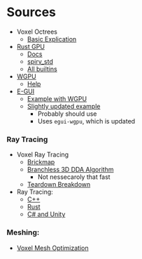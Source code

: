 # Sources
- Voxel Octrees
  - [Basic Explication](https://eisenwave.github.io/voxel-compression-docs/svo/svo.html)
- [Rust GPU](https://github.com/EmbarkStudios/rust-gpu)
  - [Docs](https://embarkstudios.github.io/rust-gpu/book/)
  - [spirv_std](https://docs.rs/spirv-std/latest/spirv_std/)
  - [All builtins](https://github.com/EmbarkStudios/rust-gpu/blob/main/tests/ui/spirv-attr/all-builtins.rs)
- [WGPU](https://github.com/gfx-rs/wgpu)
  - [Help](https://sotrh.github.io/learn-wgpu/)
- [E-GUI](https://github.com/emilk/egui#integrations)
  - [Example with WGPU](https://github.com/hasenbanck/egui_example/tree/master)
  - [Slightly updated example](https://github.com/LU15W1R7H/eww/blob/main/src/lib.rs)
    - Probably should use
    - Uses `egui-wgpu`, which is updated

### Ray Tracing
- Voxel Ray Tracing
  - [Brickmap](https://github.com/stijnherfst/BrickMap)
  - [Branchless 3D DDA Algorithm](https://www.shadertoy.com/view/4dX3zl)
    - Not nessecaroly that fast
  - [Teardown Breakdown](https://acko.net/blog/teardown-frame-teardown/)
- Ray Tracing:
  - [C++](https://www.scratchapixel.com/lessons/3d-basic-rendering/ray-tracing-generating-camera-rays/generating-camera-rays.html#:~:text=If%20we%20know%200%20%28the,computed%20as%20P%27%2DO)
  - [Rust](https://bheisler.github.io/post/writing-raytracer-in-rust-part-1/)
  - [C# and Unity](https://github.com/SebLague/Ray-Tracing/blob/main/Assets/Scripts/Shaders/RayTracing.shader)

### Meshing:
- [Voxel Mesh Optimization](https://docs.rs/block-mesh/latest/block_mesh/)
